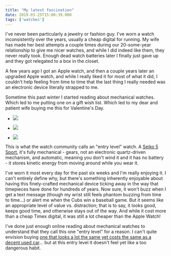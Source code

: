 ```yaml
---
title: "My latest fascination"
date: 2019-03-25T15:00:39.000
tags: ['watches']
---
```


I've never been particularly a jewelry or fashion guy. I've worn a watch inconsistently over the years, usually a cheap digital for running. My wife has made her best attempts a couple times during our 20-some-year relationship to give me nicer watches, and while I did indeed like them, they never really took. Enough dead watch batteries later I finally just gave up and they got relegated to a box in the closet.

A few years ago I got an Apple watch, and then a couple years later an upgraded Apple watch, and while I really liked it for most of what it did, I couldn't help feeling from time to time that the last thing I really needed was an electronic device literally strapped to me.

Sometime this past winter I started reading about mechanical watches. Which led to me putting one on a gift wish list. Which led to my dear and patient wife buying me this for Valentine's Day.

- ![](/images/2019/seiko-1.jpeg)
    
- ![](/images/2019/seiko-2.jpeg)
    
- ![](/images/2019/seiko-3.jpeg)
    

This is what the watch community calls an "entry level" watch. A [Seiko 5 Sport](https://www.jomashop.com/seiko-5-mens-watch-snzg15.html), it's fully mechanical - gears, not an electronic quartz-driven mechanism, and automatic, meaning you don't wind it and it has no battery - it stores kinetic energy from moving around while you wear it.

I've worn it most every day for the past six weeks and I'm really enjoying it. I can't entirely define why, but there's something inherently enjoyable about having this finely-crafted mechanical device ticking away in the way that timepieces have done for hundreds of years. Now sure, it won't buzz when I get a text message (though my wrist still feels phantom buzzing from time to time...) or alert me when the Cubs win a baseball game. But it seems like an appropriate level of value vs. distraction; that is to say, it looks good, keeps good time, and otherwise stays out of the way. And while it cost more than a cheap Timex digital, it was still a lot cheaper than the Apple Watch!

I've done just enough online reading about mechanical watches to understand that they call this one "entry level" for a reason. I can't quite envision buying [one that looks a lot the same yet costs the same as a decent used car](https://www.jomashop.com/omega-watch-215-33-44-21-01-001.html)... but at this entry level it doesn't feel yet like a too dangerous habit.
